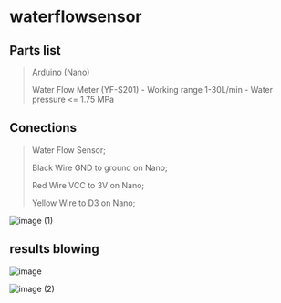 # waterflowsensor

## Parts list
> Arduino (Nano) 
> 
> 
> Water Flow Meter (YF-S201) - Working range 1-30L/min - Water pressure <= 1.75 MPa

## Conections
> Water Flow Sensor;
> 
> Black Wire GND to ground on Nano;
> 
> Red Wire VCC to 3V on Nano;
> 
> Yellow Wire to D3 on Nano; 

![image (1)](https://user-images.githubusercontent.com/79346301/152281940-cd1aec01-5c32-4577-ac73-0332dc75210d.png)

## results blowing
![image](https://user-images.githubusercontent.com/79346301/152282082-0081b54a-39d3-4b36-8490-6406ca2e3215.png)

![image (2)](https://user-images.githubusercontent.com/79346301/152282099-d5b849ff-8ba1-439b-990f-6a4a9aace3a8.png)


